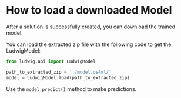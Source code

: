 # How to load a downloaded Model
After a solution is successfully created, you can download the trained model.

You can load the extracted zip file with the following code to get the LudwigModel:

```python
from ludwig.api import LudwigModel

path_to_extracted_zip = './model.os4ml/'
model = LudwigModel.load(path_to_extracted_zip)
```

Use the `model.predict()` method to make predictions.